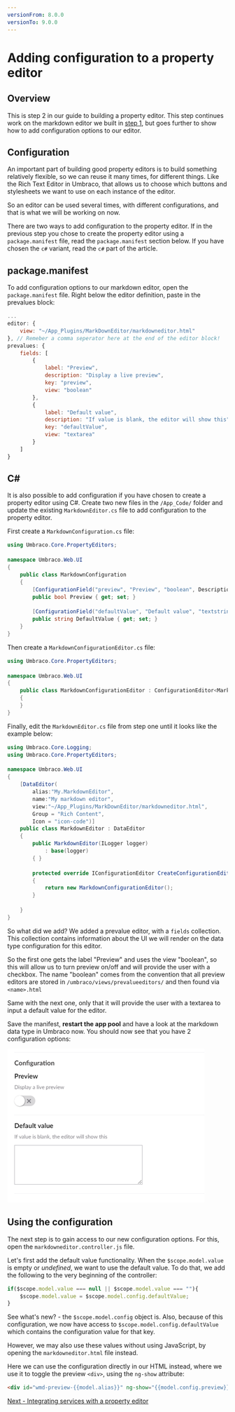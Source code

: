 ```yaml
---
versionFrom: 8.0.0
versionTo: 9.0.0
---
```



# Adding configuration to a property editor

## Overview

This is step 2 in our guide to building a property editor. This step continues work on the markdown editor we built in [step 1](index.md), but goes further to show how to add configuration options to our editor.

## Configuration

An important part of building good property editors is to build something relatively flexible, so we can reuse it many times, for different things. Like the Rich Text Editor in Umbraco, that allows us to choose which buttons and stylesheets we want to use on each instance of the editor.

So an editor can be used several times, with different configurations, and that is what we will be working on now. 

There are two ways to add configuration to the property editor. If in the previous step you chose to create the property editor using a `package.manifest` file, read the `package.manifest` section below. If you have chosen the `c#` variant, read the `c#` part of the article.

## package.manifest

To add configuration options to our markdown editor, open the `package.manifest` file. Right below the editor definition, paste in the prevalues block:

```javascript
...
editor: {
    view: "~/App_Plugins/MarkDownEditor/markdowneditor.html"
}, // Remeber a comma seperator here at the end of the editor block!
prevalues: {
    fields: [
        {
            label: "Preview",
            description: "Display a live preview",
            key: "preview",
            view: "boolean"
        },
        {
            label: "Default value",
            description: "If value is blank, the editor will show this",
            key: "defaultValue",
            view: "textarea"
        }
    ]
}
```


## C# 

It is also possible to add configuration if you have chosen to create a property editor using C#. Create two new files in the `/App_Code/` folder and update the existing `MarkdownEditor.cs` file to add configuration to the property editor.

First create a `MarkdownConfiguration.cs` file: 

```csharp
using Umbraco.Core.PropertyEditors;

namespace Umbraco.Web.UI
{
    public class MarkdownConfiguration
    {
        [ConfigurationField("preview", "Preview", "boolean", Description = "Display a live preview")]
        public bool Preview { get; set; }

        [ConfigurationField("defaultValue", "Default value", "textstring", Description = "Set the default value here")]
        public string DefaultValue { get; set; }
    }
}
```

Then create a `MarkdownConfigurationEditor.cs` file: 

```csharp
using Umbraco.Core.PropertyEditors;

namespace Umbraco.Web.UI
{
    public class MarkdownConfigurationEditor : ConfigurationEditor<MarkdownConfiguration>
    {
    }
}
```
Finally, edit the `MarkdownEditor.cs` file from step one until it looks like the example below:

```csharp
using Umbraco.Core.Logging;
using Umbraco.Core.PropertyEditors;

namespace Umbraco.Web.UI
{
    [DataEditor(
        alias:"My.MarkdownEditor",
        name:"My markdown editor",
        view:"~/App_Plugins/MarkDownEditor/markdowneditor.html",
        Group = "Rich Content",
        Icon = "icon-code")]
    public class MarkdownEditor : DataEditor
    {
        public MarkdownEditor(ILogger logger)
            : base(logger)
        { }
		
		protected override IConfigurationEditor CreateConfigurationEditor()
        {
            return new MarkdownConfigurationEditor();
        }

    }
}
```

So what did we add? We added a prevalue editor, with a `fields` collection. This collection contains information about the UI we will render on the data type configuration for this editor.

So the first one gets the label "Preview" and uses the view "boolean", so this will allow us to turn preview on/off and will provide the user with a checkbox. The name "boolean" comes from the convention that all preview editors are stored in `/umbraco/views/prevalueeditors/` and then found via `<name>.html`

Same with the next one, only that it will provide the user with a textarea to input a default value for the editor.

Save the manifest, **restart the app pool** and have a look at the markdown data type in Umbraco now. You should now see that you have 2 configuration options:

![An example of how the configuration will look](images/editor-config.png)

## Using the configuration

The next step is to gain access to our new configuration options. For this, open the `markdowneditor.controller.js` file.

Let's first add the default value functionality. When the `$scope.model.value` is empty or *undefined*, we want to use the default value. To do that, we add the following to the very beginning of the controller:

```javascript
if($scope.model.value === null || $scope.model.value === ""){
    $scope.model.value = $scope.model.config.defaultValue;
}
```

See what's new? - the `$scope.model.config` object is. Also, because of this configuration, we now have access to `$scope.model.config.defaultValue` which contains the configuration value for that key.

However, we may also use these values without using JavaScript, by opening the `markdowneditor.html` file instead.

Here we can use the configuration directly in our HTML instead, where we use it to toggle the preview `<div>`, using the `ng-show` attribute:

```html
<div id="wmd-preview-{{model.alias}}" ng-show="{{model.config.preview}}" class="wmd-panel wmd-preview"></div>
```

[Next - Integrating services with a property editor](part-3.md)
